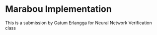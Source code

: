 # Marabou Implementation

This is a submission by Gatum Erlangga for Neural Network Verification class